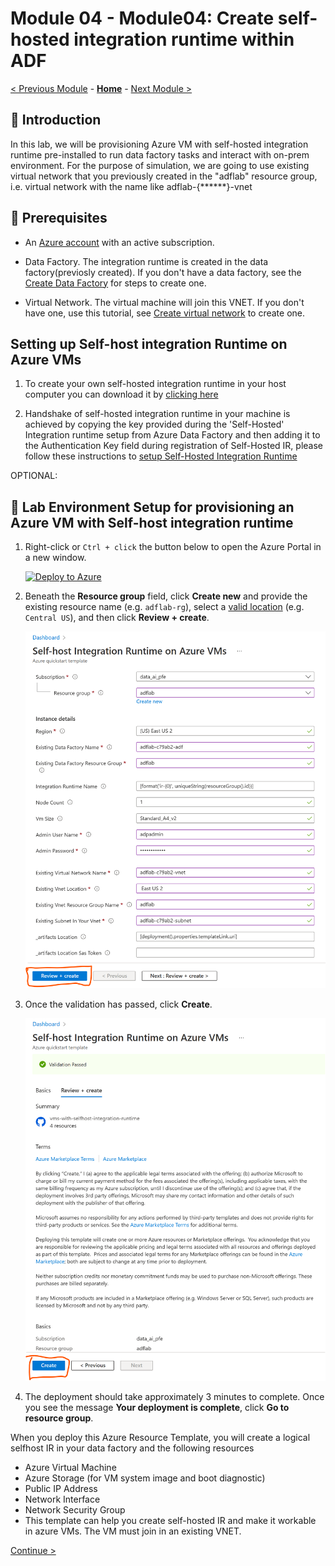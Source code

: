 # Module 04 - Module04: Create self-hosted integration runtime within ADF

[< Previous Module](../modules/module03.md) - **[Home](../README.md)** - [Next Module >](../modules/module05.md)

## :loudspeaker: Introduction

In this lab, we will be provisioning Azure VM with self-hosted integration runtime pre-installed to run data factory tasks
and interact with on-prem environment. For the purpose of simulation, we are going to use existing virtual network that you previously created in the "adflab" resource group, i.e. virtual network with the name like adflab-{******}-vnet

## :thinking: Prerequisites

* An [Azure account](https://azure.microsoft.com/free/) with an active subscription.

* Data Factory. The integration runtime is created in the data factory(previosly created). If you don't have a data factory, see the [Create Data Factory](https://learn.microsoft.com/en-us/azure/data-factory/v1/data-factory-move-data-between-onprem-and-cloud#create-data-factory) for steps to create one.

* Virtual Network. The virtual machine will join this VNET. If you don't have one, use this tutorial, see [Create virtual network](https://learn.microsoft.com/en-us/azure/virtual-network/quick-create-portal#create-a-virtual-network) to create one.

## Setting up Self-host integration Runtime on Azure VMs

 1. To create your own self-hosted integration runtime in your host computer you can download it by [clicking here](https://learn.microsoft.com/en-us/azure/data-factory/create-self-hosted-integration-runtime?tabs=data-factory#install-and-register-self-hosted-ir-from-download-center)

 2. Handshake of self-hosted integration runtime in your machine is achieved by copying the key provided during the 'Self-Hosted' Integration runtime setup from Azure Data Factory and then adding it to the Authentication Key field during registration of Self-Hosted IR, please follow these instructions to [setup Self-Hosted Integration Runtime](https://learn.microsoft.com/en-us/azure/data-factory/create-self-hosted-integration-runtime?tabs=data-factory)

 OPTIONAL:
## :test_tube: Lab Environment Setup for provisioning an Azure VM with Self-host integration runtime 

1. Right-click or `Ctrl + click` the button below to open the Azure Portal in a new window.

    [![Deploy to Azure](https://aka.ms/deploytoazurebutton)](https://portal.azure.com/#create/Microsoft.Template/uri/https%3A%2F%2Fraw.githubusercontent.com%2Fsamsherrawal%2FadfSynapseHOL%2Fmain%2Ftemplate%2FselfhostIRdeploy.json)

   
 

2. Beneath the **Resource group** field, click **Create new** and provide the existing resource name (e.g. `adflab-rg`), select a [valid location](https://azure.microsoft.com/global-infrastructure/services/?products=ADF&regions=all) (e.g. `Central US`), and then click **Review + create**.

    ![Deploy Template](../images/module04/04-01-selfhostedIR.png)

3. Once the validation has passed, click **Create**.

    ![Create Resources](../images/module04/04-02-review-create.png)

4. The deployment should take approximately 3 minutes to complete. Once you see the message **Your deployment is complete**, click **Go to resource group**.


When you deploy this Azure Resource Template, you will create a logical selfhost IR in your data factory and the following resources

* Azure Virtual Machine
* Azure Storage (for VM system image and boot diagnostic)
* Public IP Address
* Network Interface
* Network Security Group
* This template can help you create self-hosted IR and make it workable in azure VMs. The VM must join in an existing VNET.


[Continue >](../modules/module05.md)
